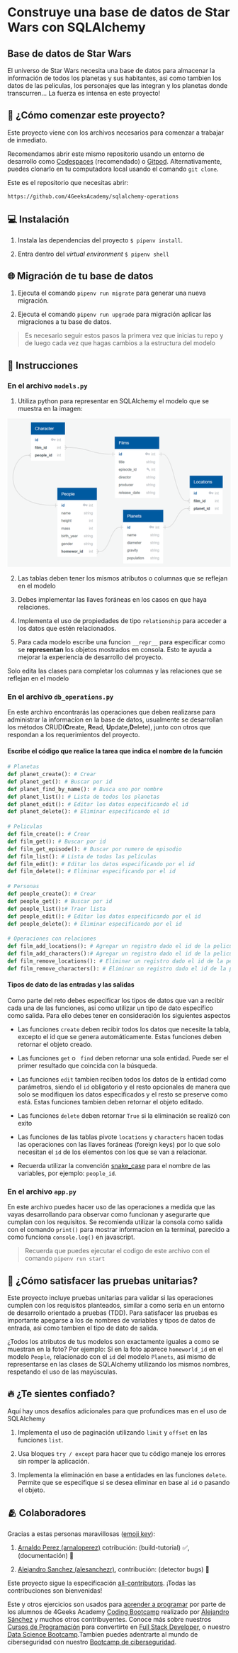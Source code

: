 <!--hide-->
# Construye una base de datos de Star Wars con SQLAlchemy
<!--endhide-->

## Base de datos de Star Wars
El universo de Star Wars necesita una base de datos para almacenar la información de todos los planetas y sus habitantes, asi como tambien los datos de las peliculas, los personajes que las integran y los planetas donde transcurren... La fuerza es intensa en este proyecto!

## 🌱 ¿Cómo comenzar este proyecto?

Este proyecto viene con los archivos necesarios para comenzar a trabajar de inmediato.

Recomendamos abrir este mismo repositorio usando un entorno de desarrollo como [Codespaces](https://4geeks.com/es/lesson/tutorial-de-github-codespaces) (recomendado) o [Gitpod](https://4geeks.com/es/lesson/como-utilizar-gitpod). Alternativamente, puedes clonarlo en tu computadora local usando el comando `git clone`.

Este es el repositorio que necesitas abrir:

```txt
https://github.com/4GeeksAcademy/sqlalchemy-operations
```

## 💻 Instalación

1. Instala las dependencias del proyecto `$ pipenv install`.

2. Entra dentro del *virtual environment* `$ pipenv shell`

## 🌐 Migración de tu base de datos

1. Ejecuta el comando `pipenv run migrate` para generar una nueva migración.

2. Ejecuta el comando `pipenv run upgrade` para migración aplicar las migraciones a tu base de datos.

> Es necesario seguir estos pasos la primera vez que inicias tu repo y de luego cada vez que hagas cambios a la estructura del modelo

<!-- ## ✅ Autoevaluación

+ Evalúa tu código con el comando `$ pipenv run test` -->

## 📝 Instrucciones

### En el archivo `models.py`

1. Utiliza python para representar en SQLAlchemy el modelo que se muestra en la imagen:

![Modelo de base de datos de Star Wars](https://raw.githubusercontent.com/4GeeksAcademy/sqlalchemy-operations/master/docs/assets/model.png)

2. Las tablas deben tener los mismos atributos o columnas que se reflejan en el modelo

3. Debes implementar las llaves foráneas en los casos en que haya relaciones.

4. Implementa el uso de propiedades de tipo `relationship` para acceder a los datos que estén relacionados.

5. Para cada modelo escribe una funcion `__repr__` para especificar como se **representan** los objetos mostrados en consola. Esto te ayuda a mejorar la experiencia de desarrollo del proyecto.

Solo edita las clases para completar los columnas y las relaciones que se reflejan en el modelo

### En el archivo `db_operations.py`

En este archivo encontrarás las operaciones que deben realizarse para administrar la informacíon en la base de datos, usualmente se desarrollan los métodos CRUD(**C**reate, **R**ead, **U**pdate,**D**elete), junto con otros que respondan a los requerimientos del proyecto.

#### Escribe el código que realice la tarea que indica el nombre de la función

```python
# Planetas
def planet_create(): # Crear
def planet_get(): # Buscar por id
def planet_find_by_name(): # Busca uno por nombre
def planet_list(): # Lista de todos los planetas
def planet_edit(): # Editar los datos especificando el id
def planet_delete(): # Eliminar especificando el id

# Peliculas
def film_create(): # Crear
def film_get(): # Buscar por id
def film_get_episode(): # Buscar por numero de episodio
def film_list(): # Lista de todas las películas
def film_edit(): # Editar los datos especificando por el id
def film_delete(): # Eliminar especificando por el id

# Personas
def people_create(): # Crear
def people_get(): # Buscar por id
def people_list():# Traer lista
def people_edit(): # Editar los datos especificando por el id
def people_delete(): # Eliminar especificando por el id

# Operaciones con relaciones
def film_add_locations(): # Agregar un registro dado el id de la pelicula y el id del planeta
def film_add_characters():# Agregar un registro dado el id de la pelicula y el id de la persona
def film_remove_locations(): # Eliminar un registro dado el id de la pelicula y el id del planeta
def film_remove_characters(): # Eliminar un registro dado el id de la pelicula y el id de la persona
```

#### Tipos de dato de las entradas y las salidas

Como parte del reto debes especificar los tipos de datos que van a recibir cada una de las funciones, asi como utilizar un tipo de dato específico como salida. Para ello debes tener en consideración los siguientes aspectos

- Las funciones `create` deben recibir todos los datos que necesite la tabla, excepto el id que se genera automáticamente. Estas funciones deben retornar el objeto creado.

- Las funciones `get` o ` find` deben retornar una sola entidad. Puede ser el primer resultado que coincida con la búsqueda.

- Las funciones `edit` tambien reciben todos los datos de la entidad como parámetros, siendo el `id` obligatorio y el resto opcionales de manera que solo se modifiquen los datos especificados y el resto se preserve como está. Estas funciones tambien deben retornar el objeto editado.

- Las funciones `delete` deben retornar `True` si la eliminación se realizó con exito

- Las funciones de las tablas pivote `locations` y `characters` hacen todas las operaciones con las llaves foráneas (foreign keys) por lo que solo necesitan el `id` de los elementos con los que se van a relacionar.

- Recuerda utilizar la convención [snake_case](https://es.wikipedia.org/wiki/Snake_case) para el nombre de las variables, por ejemplo: `people_id`.

### En el archivo `app.py`

En este archivo puedes hacer uso de las operaciones a medida que las vayas desarrollando para observar como funcionan y asegurarte que cumplan con los requisitos. Se recomienda utilizar la consola como salida con el comando `print()` para mostrar informacion en la terminal, parecido a como funciona `console.log()` en javascript.

> Recuerda que puedes ejecutar el codigo de este archivo con el comando `pipenv run start`


## 🧪 ¿Cómo satisfacer las pruebas unitarias?

Este proyecto incluye pruebas unitarias para validar si las operaciones cumplen con los requisitos planteados, similar a como sería en un entorno de desarrollo orientado a pruebas (TDD). Para satisfacer las pruebas es importante apegarse a  los de nombres de variables y tipos de datos de entrada, asi como tambien el tipo de dato de salida.

¿Todos los atributos de tus modelos son exactamente iguales a como se muestran en la foto? Por ejemplo: Si en la foto aparece `homeworld_id` en el modelo `People`, relacionado con el `id` del modelo `Planets`, asi mismo de representarse en las clases de SQLAlchemy utilizando los mismos nombres, respetando el uso de las mayúsculas.

## 🔥 ¿Te sientes confiado?

Aquí hay unos desafíos adicionales para que profundices mas en el uso de SQLAlchemy

1. Implementa el uso de paginación utilizando `limit` y `offset` en las funciones `list`.

2. Usa bloques `try / except` para hacer que tu código maneje los errores sin romper la aplicación.

3. Implementa la eliminación en base a entidades en las funciones `delete`. Permite que se especifique si se desea eliminar en base al `id` o pasando el objeto.

<!-- hide -->

## 🫂 Colaboradores

Gracias a estas personas maravillosas ([emoji key](https://github.com/kentcdodds/all-contributors#emoji-key)):

1. [Arnaldo Perez (arnaloperez)](https://github.com/arnaloperez) cotribución: (build-tutorial) ✅, (documentación) 📖
  
2. [Alejandro Sanchez (alesanchezr)](https://github.com/alesanchezr),  contribución: (detector bugs) 🐛


Este proyecto sigue la especificación [all-contributors](https://github.com/kentcdodds/all-contributors). ¡Todas las contribuciones son bienvenidas!

Este y otros ejercicios son usados para [aprender a programar](https://4geeksacademy.com/es/aprender-a-programar/aprender-a-programar-desde-cero) por parte de los alumnos de 4Geeks Academy [Coding Bootcamp](https://4geeksacademy.com/us/coding-bootcamp) realizado por [Alejandro Sánchez](https://twitter.com/alesanchezr) y muchos otros contribuyentes. Conoce más sobre nuestros [Cursos de Programación](https://4geeksacademy.com/es/curso-de-programacion-desde-cero?lang=es) para convertirte en [Full Stack Developer](https://4geeksacademy.com/es/coding-bootcamps/desarrollador-full-stack/?lang=es), o nuestro [Data Science Bootcamp](https://4geeksacademy.com/es/coding-bootcamps/curso-datascience-machine-learning).Tambien puedes adentrarte al mundo de ciberseguridad con nuestro [Bootcamp de ciberseguridad](https://4geeksacademy.com/es/coding-bootcamps/curso-ciberseguridad).
<!-- endhide -->